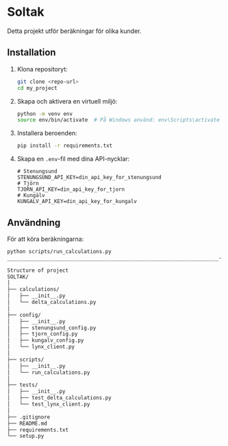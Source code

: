 # Soltak

Detta projekt utför beräkningar för olika kunder.

## Installation

1. Klona repositoryt:
    ```bash
    git clone <repo-url>
    cd my_project
    ```

2. Skapa och aktivera en virtuell miljö:
    ```bash
    python -m venv env
    source env/bin/activate  # På Windows använd: env\Scripts\activate
    ```

3. Installera beroenden:
    ```bash
    pip install -r requirements.txt
    ```

4. Skapa en `.env`-fil med dina API-nycklar:
    ```plaintext
    # Stenungsund
    STENUNGSUND_API_KEY=din_api_key_for_stenungsund
    # Tjörn
    TJORN_API_KEY=din_api_key_for_tjorn
    # Kungälv
    KUNGALV_API_KEY=din_api_key_for_kungalv
    ```

## Användning

För att köra beräkningarna:
```bash
python scripts/run_calculations.py
_____________________________________________________________________-

Structure of project
SOLTAK/
│
├── calculations/
│   ├── __init__.py
│   └── delta_calculations.py
│
├── config/
│   ├── __init__.py
│   ├── stenungsund_config.py
│   ├── tjorn_config.py
│   ├── kungalv_config.py
│   └── lynx_client.py
│
├── scripts/
│   ├── __init__.py
│   └── run_calculations.py
│
├── tests/
│   ├── __init__.py
│   ├── test_delta_calculations.py
│   └── test_lynx_client.py
│
├── .gitignore
├── README.md
├── requirements.txt
└── setup.py